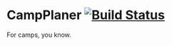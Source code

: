 # CampPlaner [![Build Status](https://semaphoreapp.com/api/v1/projects/8ce7c695-b8dc-4057-ba67-d6e0d25e6f0c/292344/badge.png)](https://semaphoreapp.com/luxflux/camp-workshops)

For camps, you know.
